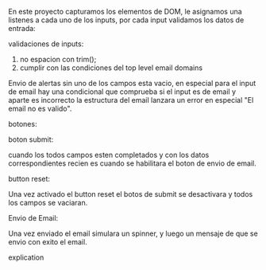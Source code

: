 En este proyecto capturamos los elementos de DOM, le asignamos una listenes a cada uno de los inputs, por cada input validamos los datos de entrada:

validaciones de inputs: 
1. no espacion con trim();
2. cumplir con las condiciones del top level email domains
 
Envio de alertas sin uno de los campos esta vacio, en especial para el input de email hay una condicional que comprueba si el input es de email y aparte es incorrecto la estructura del email lanzara un error en especial "El email no es valido".

botones:

boton submit:

cuando los todos campos esten completados y con los datos correspondientes recien es cuando se habilitara el boton de envio de email.

button reset:

Una vez activado el button reset el botos de submit se desactivara y todos los campos se vaciaran.

Envio de Email:

Una vez enviado el email simulara un spinner, y luego un mensaje de que se envio con exito el email.

explication
